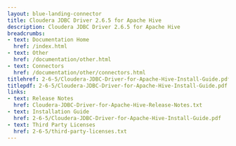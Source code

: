 ```yaml
---
layout: blue-landing-connector
title: Cloudera JDBC Driver 2.6.5 for Apache Hive
description: Cloudera JDBC Driver 2.6.5 for Apache Hive
breadcrumbs:
- text: Documentation Home
  href: /index.html
- text: Other
  href: /documentation/other.html
- text: Connectors
  href: /documentation/other/connectors.html
titlehref: 2-6-5/Cloudera-JDBC-Driver-for-Apache-Hive-Install-Guide.pdf
titlepdf: 2-6-5/Cloudera-JDBC-Driver-for-Apache-Hive-Install-Guide.pdf
links:
- text: Release Notes
  href: Cloudera-JDBC-Driver-for-Apache-Hive-Release-Notes.txt
- text: Installation Guide
  href: 2-6-5/Cloudera-JDBC-Driver-for-Apache-Hive-Install-Guide.pdf
- text: Third Party Licenses
  href: 2-6-5/third-party-licenses.txt
---
```

